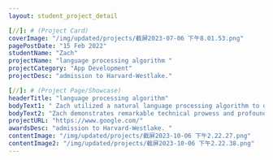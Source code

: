 ```yaml
---
layout: student_project_detail

[//]: # (Project Card)
coverImage: "/img/updated/projects/截屏2023-07-06 下午8.01.53.png"
pagePostDate: "15 Feb 2022"
studentName: "Zach"
projectName: "language processing algorithm "
projectCategory: "App Development"
projectDesc: "admission to Harvard-Westlake."

[//]: # (Project Page/Showcase)
headerTitle: "language processing algorithm"
bodyText1: " Zach utilized a natural language processing algorithm to detect potential psychological issues in children's diaries, earning a patent. His research led to his admission to Harvard-Westlake."
bodyText2: "Zach demonstrates remarkable technical prowess and profound social insight. Not only does he care about children's mental health, but he also translates his skills into real-world applications. He's a true asset to our school."
projectURL: "https://www.google.com/"
awardsDesc: "admission to Harvard-Westlake. "
contentImage: "/img/updated/projects/截屏2023-10-06 下午2.22.27.png"
contentImage2: "/img/updated/projects/截屏2023-10-06 下午2.22.38.png"
---
```

